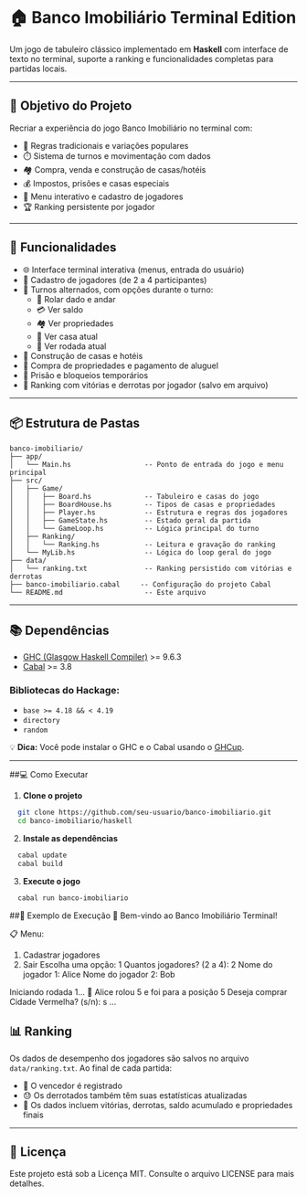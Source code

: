 # 🏠 Banco Imobiliário Terminal Edition

Um jogo de tabuleiro clássico implementado em **Haskell** com interface de texto no terminal, suporte a ranking e funcionalidades completas para partidas locais.

---

## 🎯 Objetivo do Projeto

Recriar a experiência do jogo Banco Imobiliário no terminal com:

- 🎲 Regras tradicionais e variações populares  
- ⏱️ Sistema de turnos e movimentação com dados  
- 🏘️ Compra, venda e construção de casas/hotéis  
- 💰 Impostos, prisões e casas especiais  
- 🧾 Menu interativo e cadastro de jogadores  
- 🏆 Ranking persistente por jogador  

---

## 📆 Funcionalidades

- 🌐 Interface terminal interativa (menus, entrada do usuário)  
- 👥 Cadastro de jogadores (de 2 a 4 participantes)  
- 🔄 Turnos alternados, com opções durante o turno:  
  - 🎲 Rolar dado e andar  
  - 💳 Ver saldo  
  - 🏘️ Ver propriedades  
  - 📍 Ver casa atual  
  - 🔢 Ver rodada atual  
- 🏢 Construção de casas e hotéis  
- 💸 Compra de propriedades e pagamento de aluguel  
- 🛑 Prisão e bloqueios temporários  
- 🏅 Ranking com vitórias e derrotas por jogador (salvo em arquivo)  

---

## 📦 Estrutura de Pastas

```text
banco-imobiliario/
├── app/
│   └── Main.hs                  -- Ponto de entrada do jogo e menu principal
├── src/
│   ├── Game/
│   │   ├── Board.hs             -- Tabuleiro e casas do jogo
│   │   ├── BoardHouse.hs        -- Tipos de casas e propriedades
│   │   ├── Player.hs            -- Estrutura e regras dos jogadores
│   │   ├── GameState.hs         -- Estado geral da partida
│   │   └── GameLoop.hs          -- Lógica principal do turno
│   ├── Ranking/
│   │   └── Ranking.hs           -- Leitura e gravação do ranking
│   └── MyLib.hs                 -- Lógica do loop geral do jogo
├── data/
│   └── ranking.txt              -- Ranking persistido com vitórias e derrotas
├── banco-imobiliario.cabal     -- Configuração do projeto Cabal
└── README.md                    -- Este arquivo
```

---

## 📚 Dependências

- [GHC (Glasgow Haskell Compiler)](https://www.haskell.org/ghc/) >= 9.6.3  
- [Cabal](https://www.haskell.org/cabal/) >= 3.8  

### Bibliotecas do Hackage:

- `base >= 4.18 && < 4.19`  
- `directory`  
- `random`  

💡 **Dica:** Você pode instalar o GHC e o Cabal usando o [GHCup](https://www.haskell.org/ghcup/).

---

##💻 Como Executar

1. **Clone o projeto**

```bash
  git clone https://github.com/seu-usuario/banco-imobiliario.git
  cd banco-imobiliario/haskell
```

2. **Instale as dependências**

```bash
  cabal update
  cabal build
```

3. **Execute o jogo**

```bash
  cabal run banco-imobiliario
```

##🔹 Exemplo de Execução
🎲 Bem-vindo ao Banco Imobiliário Terminal!

📋 Menu:
1. Cadastrar jogadores
2. Sair
Escolha uma opção: 1
Quantos jogadores? (2 a 4): 2
Nome do jogador 1: Alice
Nome do jogador 2: Bob

Iniciando rodada 1...
🔹 Alice rolou 5 e foi para a posição 5
Deseja comprar Cidade Vermelha? (s/n): s
...

## 📊 Ranking

Os dados de desempenho dos jogadores são salvos no arquivo `data/ranking.txt`. Ao final de cada partida:

- 🥇 O vencedor é registrado  
- 😓 Os derrotados também têm suas estatísticas atualizadas  
- 🧾 Os dados incluem vitórias, derrotas, saldo acumulado e propriedades finais  

---

## 📄 Licença
Este projeto está sob a Licença MIT. Consulte o arquivo LICENSE para mais detalhes.

